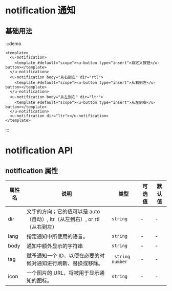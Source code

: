 # notification 通知

## 基础用法

:::demo

```vue
<template>
  <u-notification>
    <template #default="scope"><u-button type="insert">自定义按钮</u-button></template>
  </u-notification>
  <u-notification body="从右到左" dir="rtl">
    <template #default="scope"><u-button type="insert">从右到左</u-button></template>
  </u-notification>
  <u-notification body="从左到右" dir="ltr">
    <template #default="scope"><u-button type="insert">从左到右</u-button></template>
  </u-notification>
  <u-notification dir="ltr"></u-notification>
</template>
```

:::

# notification API

## notification 属性

| 属性名 | 说明                                                                       | 类型               | 可选值 | 默认值 |
| ------ | -------------------------------------------------------------------------- | ------------------ | ------ | ------ |
| dir    | 文字的方向；它的值可以是 auto（自动）, ltr（从左到右）, or rtl（从右到左） | `string`           | -      | -      |
| lang   | 指定通知中所使用的语言。                                                   | `string`           | -      | -      |
| body   | 通知中额外显示的字符串                                                     | `string`           | -      | -      |
| tag    | 赋予通知一个 ID，以便在必要的时候对通知进行刷新、替换或移除。              | ` string` `number` | -      | -      |
| icon   | 一个图片的 URL，将被用于显示通知的图标。                                   | `string`           | -      | -      |
